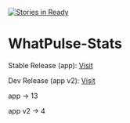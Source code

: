 [![Stories in Ready](https://badge.waffle.io/wopian/whatpulse-stats.png?label=ready&title=Ready)](https://waffle.io/wopian/whatpulse-stats)

WhatPulse-Stats
===============

Stable Release (app): [Visit](http://whatpulse.jamesharris.net)

Dev Release (app v2): [Visit](http://dev.boomcraft.co.uk/4)


app -> 13

app v2 -> 4
